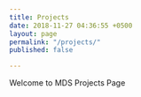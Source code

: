```yaml
---
title: Projects
date: 2018-11-27 04:36:55 +0500
layout: page
permalink: "/projects/"
published: false

---
```

Welcome to MDS Projects Page